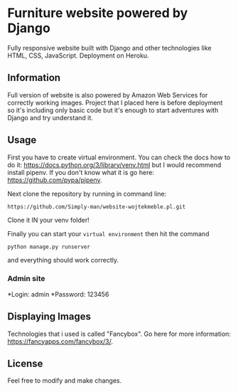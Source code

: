 # Furniture website powered by Django
Fully responsive website built with Django and other technologies like HTML, CSS, JavaScript. Deployment on Heroku.

## Information
Full version of website is also powered by Amazon Web Services for correctly working images. Project that I placed here is before deployment so it's including only basic code but it's enough to start adventures with Django and try understand it.

## Usage
First you have to create virtual environment. You can check the docs how to do it: https://docs.python.org/3/library/venv.html but I would recommend install pipenv. 
If you don't know what it is go here: https://github.com/pypa/pipenv.

Next clone the repository by running in command line: 

```git 
https://github.com/Simply-man/website-wojtekmeble.pl.git
```

Clone it IN your venv folder!

Finally you can start your `virtual environment` then hit the command 

```python 
python manage.py runserver
``` 
and everything should work correctly.

  ### Admin site
  *Login: admin
  *Password: 123456


## Displaying Images
Technologies that i used is called "Fancybox". Go here for more information: https://fancyapps.com/fancybox/3/.

## License
Feel free to modify and make changes.
